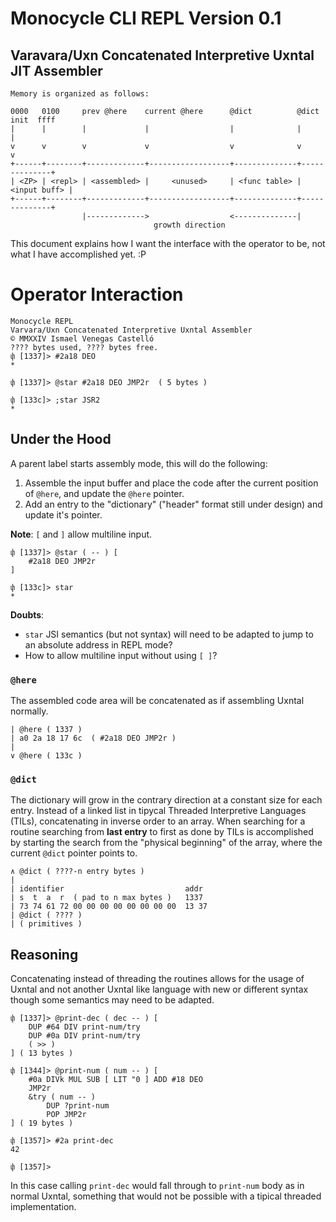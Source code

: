 # Monocycle CLI REPL Version 0.1

## Varavara/Uxn Concatenated Interpretive Uxntal JIT Assembler

```
Memory is organized as follows:

0000   0100     prev @here    current @here      @dict          @dict init  ffff
|      |        |             |                  |              |              |
v      v        v             v                  v              v              v
+------+--------+-------------+------------------+--------------+--------------+
| <ZP> | <repl> | <assembled> |     <unused>     | <func table> | <input buff> |
+------+--------+-------------+------------------+--------------+--------------+
                |------------->                  <--------------|
                                growth direction
```

This document explains how I want the interface with the operator to be, not
what I have accomplished yet. :P

# Operator Interaction

```
Monocycle REPL
Varvara/Uxn Concatenated Interpretive Uxntal Assembler
© MMXXIV Ismael Venegas Castelló
???? bytes used, ???? bytes free.
փ [1337]> #2a18 DEO
*

փ [1337]> @star #2a18 DEO JMP2r  ( 5 bytes )

փ [133c]> ;star JSR2
*
```

## Under the Hood

A parent label starts assembly mode, this will do the following:

1. Assemble the input buffer and place the code after the current position
   of `@here`, and update the `@here` pointer.
2. Add an entry to the "dictionary" ("header" format still under design) and
   update it's pointer.

**Note**: `[` and `]` allow multiline input.

```
փ [1337]> @star ( -- ) [
    #2a18 DEO JMP2r
]

փ [133c]> star
*
```

**Doubts**:
* `star` JSI semantics (but not syntax) will need to be adapted to jump
to an absolute address in REPL mode?
* How to allow multiline input without using `[ ]`?

### `@here`

The assembled code area will be concatenated as if assembling Uxntal normally.

```
| @here ( 1337 )
| a0 2a 18 17 6c  ( #2a18 DEO JMP2r )
|
∨ @here ( 133c )
```

### `@dict`

The dictionary will grow in the contrary direction at a constant size for each
entry. Instead of a linked list in tipycal Threaded Interpretive Languages
(TILs), concatenating in inverse order to an array. When searching for a routine
searching from **last entry** to first as done by TILs is accomplished by
starting the search from the "physical beginning" of the array, where the
current `@dict` pointer points to.

```
∧ @dict ( ????-n entry bytes )
|
| identifier                           addr
| s  t  a  r  ( pad to n max bytes )   1337
| 73 74 61 72 00 00 00 00 00 00 00 00  13 37
| @dict ( ???? )
| ( primitives )
```

## Reasoning

Concatenating instead of threading the routines allows for the usage of Uxntal
and not another Uxntal like language with new or different syntax though some
semantics may need to be adapted.

```
փ [1337]> @print-dec ( dec -- ) [
	DUP #64 DIV print-num/try
	DUP #0a DIV print-num/try
	( >> )
] ( 13 bytes )

փ [1344]> @print-num ( num -- ) [
	#0a DIVk MUL SUB [ LIT "0 ] ADD #18 DEO
	JMP2r
	&try ( num -- )
		DUP ?print-num
		POP JMP2r
] ( 19 bytes )

փ [1357]> #2a print-dec
42

փ [1357]>
```

In this case calling `print-dec` would fall through to `print-num` body as in
normal Uxntal, something that would not be possible with a tipical threaded
implementation.
